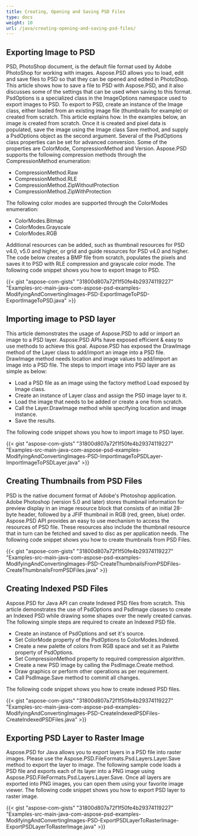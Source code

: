 ```yaml
---
title: Creating, Opening and Saving PSD Files
type: docs
weight: 10
url: /java/creating-opening-and-saving-psd-files/
---
```


## **Exporting Image to PSD**
PSD, PhotoShop document, is the default file format used by Adobe PhotoShop for working with images. Aspose.PSD allows you to load, edit and save files to PSD so that they can be opened and edited in PhotoShop. This article shows how to save a file to PSD with Aspose.PSD, and it also discusses some of the settings that can be used when saving to this format. PsdOptions is a specialized class in the ImageOptions namespace used to export images to PSD. To export to PSD, create an instance of the Image class, either loaded from an existing image file (thumbnails for example) or created from scratch. This article explains how. In the examples below, an image is created from scratch. Once it is created and pixel data is populated, save the image using the Image class Save method, and supply a PsdOptions object as the second argument. Several of the PsdOptions class properties can be set for advanced conversion. Some of the properties are ColorMode, CompressionMethod and Version. Aspose.PSD supports the following compression methods through the CompressionMethod enumeration:

- CompressionMethod.Raw
- CompressionMethod.RLE
- CompressionMethod.ZipWithoutProtection
- CompressionMethod.ZipWithProtection

The following color modes are supported through the ColorModes enumeration:

- ColorModes.Bitmap
- ColorModes.Grayscale
- ColorModes.RGB



Additional resources can be added, such as thumbnail resources for PSD v4.0, v5.0 and higher, or grid and guide resources for PSD v4.0 and higher. The code below creates a BMP file from scratch, populates the pixels and saves it to PSD with RLE compression and grayscale color mode. The following code snippet shows you how to export Image to PSD.



{{< gist "aspose-com-gists" "31800d807a72f1f50fe4b29374119227" "Examples-src-main-java-com-aspose-psd-examples-ModifyingAndConvertingImages-PSD-ExportImageToPSD-ExportImageToPSD.java" >}}
## **Importing image to PSD layer**
This article demonstrates the usage of Aspose.PSD to add or import an image to a PSD layer. Aspose.PSD APIs have exposed efficient & easy to use methods to achieve this goal. Aspose.PSD has exposed the DrawImage method of the Layer class to add/import an image into a PSD file. DrawImage method needs location and image values to add/import an image into a PSD file. The steps to import image into PSD layer are as simple as below:

- Load a PSD file as an image using the factory method Load exposed by Image class.
- Create an instance of Layer class and assign the PSD image layer to it.
- Load the image that needs to be added or create a one from scratch.
- Call the Layer.DrawImage method while specifying location and image instance.
- Save the results.



The following code snippet shows you how to import image to PSD layer.



{{< gist "aspose-com-gists" "31800d807a72f1f50fe4b29374119227" "Examples-src-main-java-com-aspose-psd-examples-ModifyingAndConvertingImages-PSD-ImportImageToPSDLayer-ImportImageToPSDLayer.java" >}}


## **Creating Thumbnails from PSD Files**
PSD is the native document format of Adobe's Photoshop application. Adobe Photoshop (version 5.0 and later) stores thumbnail information for preview display in an image resource block that consists of an initial 28-byte header, followed by a JFIF thumbnail in RGB (red, green, blue) order. Aspose.PSD API provides an easy to use mechanism to access the resources of PSD file. These resources also include the thumbnail resource that in turn can be fetched and saved to disc as per application needs. The following code snippet shows you how to create thumbnails from PSD Files.



{{< gist "aspose-com-gists" "31800d807a72f1f50fe4b29374119227" "Examples-src-main-java-com-aspose-psd-examples-ModifyingAndConvertingImages-PSD-CreateThumbnailsFromPSDFiles-CreateThumbnailsFromPSDFiles.java" >}}


## **Creating Indexed PSD Files**
Aspose.PSD for Java API can create Indexed PSD files from scratch. This article demonstrates the use of PsdOptions and PsdImage classes to create an Indexed PSD while drawing some shapes over the newly created canvas. The following simple steps are required to create an Indexed PSD file.

- Create an instance of PsdOptions and set it's source.
- Set ColorMode property of the PsdOptions to ColorModes.Indexed.
- Create a new palette of colors from RGB space and set it as Palette property of PsdOptions.
- Set CompressionMethod property to required compression algorithm.
- Create a new PSD image by calling the PsdImage.Create method.
- Draw graphics or perform other operations as per requirement.
- Call PsdImage.Save method to commit all changes.



The following code snippet shows you how to create indexed PSD files.



{{< gist "aspose-com-gists" "31800d807a72f1f50fe4b29374119227" "Examples-src-main-java-com-aspose-psd-examples-ModifyingAndConvertingImages-PSD-CreateIndexedPSDFiles-CreateIndexedPSDFiles.java" >}}
## **Exporting PSD Layer to Raster Image**
Aspose.PSD for Java allows you to export layers in a PSD file into raster images. Please use the Aspose.PSD.FileFormats.Psd.Layers.Layer.Save method to export the layer to image. The following sample code loads a PSD file and exports each of its layer into a PNG image using Aspose.PSD.FileFormats.Psd.Layers.Layer.Save. Once all layers are exported into PNG images, you can open them using your favorite image viewer. The following code snippet shows you how to export PSD layer to raster image.



{{< gist "aspose-com-gists" "31800d807a72f1f50fe4b29374119227" "Examples-src-main-java-com-aspose-psd-examples-ModifyingAndConvertingImages-PSD-ExportPSDLayerToRasterImage-ExportPSDLayerToRasterImage.java" >}}
